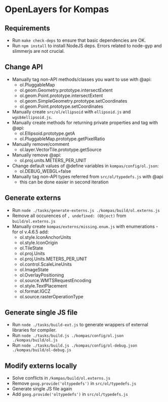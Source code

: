 # OpenLayers for Kompas

## Requirements
* Run `make check-deps` to ensure that basic dependencies are OK.
* Run `npm install` to install NodeJS deps. Errors related to node-gyp and slimmerjs are not crucial.

## Change API
* Manually tag non-API methods/classes you want to use with @api:
   * ol.PluggableMap
   * ol.geom.Geometry.prototype.intersectExtent 
   * ol.geom.Point.prototype.intersectExtent
   * ol.geom.SimpleGeometry.prototype.setCoordinates
   * ol.geom.Point.prototype.setCoordinates
* Manually create `src/ol/ellipsoid` with `ellipsoid.js` and `wgs84ellipsoid.js`.
* Manually create methods for returning private properties and tag with @api:
   * ol.Ellipsoid.prototype.getA 
   * ol.PluggableMap.prototype.getPixelRatio
* Manually remove/comment 
   * ol.layer.VectorTile.prototype.getSource
* Manually remove @api:
   * ol.proj.units.METERS_PER_UNIT 
* Change default values of @define variables in `kompas/config/ol.json`:
   * ol.DEBUG_WEBGL=false
* Manually tag non-API types referred from `src/ol/typedefs.js` with @api
   * this can be done easier in second iteration

## Generate externs
* Run `node ./tasks/generate-externs.js ./kompas/build/ol.externs.js`
* Remove all occurences of `, undefined: (Object)` from `build/ol.externs.js`
* Manually create `kompas/externs/missing.enum.js` with enumerations - for ol v.4.6.5 add:
   * ol.style.IconAnchorUnits
   * ol.style.IconOrigin
   * ol.TileState
   * ol.proj.Units
   * ol.proj.Units.METERS_PER_UNIT 
   * ol.control.ScaleLineUnits
   * ol.ImageState
   * ol.OverlayPositioning
   * ol.source.WMTSRequestEncoding
   * ol.style.TextPlacement
   * ol.format.IGCZ
   * ol.source.rasterOperationType 
 

## Generate single JS file
* Run `node ./tasks/build-ext.js` to generate wrappers of external libraries for compiler.
* Run `node ./tasks/build.js ./kompas/config/ol.json ./kompas/build/ol.js`
* Run `node ./tasks/build.js ./kompas/config/ol-debug.json ./kompas/build/ol-debug.js`


## Modify externs locally
* Solve conflicts in `/kompas/build/ol.externs.js`
* Remove `goog.provide('oltypedefs')` in `src/ol/typedefs.js`
* Generate single JS file again
* Add `goog.provide('oltypedefs')` in `src/ol/typedefs.js`
